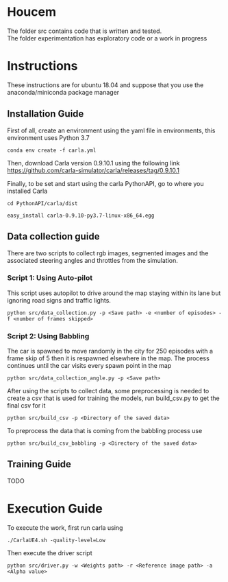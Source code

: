 # Houcem

The folder src contains code that is written and tested.\
The folder experimentation has exploratory code or a work in progress

# Instructions

These instructions are for ubuntu 18.04 and suppose that you use the anaconda/miniconda package manager

## Installation Guide
First of all, create an environment using the yaml file in environments, this environment uses Python 3.7
```
conda env create -f carla.yml
```
Then, download Carla version 0.9.10.1 using the following link https://github.com/carla-simulator/carla/releases/tag/0.9.10.1

Finally, to be set and start using the carla PythonAPI, go to where you installed Carla
```
cd PythonAPI/carla/dist

easy_install carla-0.9.10-py3.7-linux-x86_64.egg
```
## Data collection guide

There are two scripts to collect rgb images, segmented images and the associated steering angles and throttles from the simulation. 

### Script 1: Using Auto-pilot
This script uses autopilot to drive around the map staying within its lane but ignoring road signs and traffic lights.
```
python src/data_collection.py -p <Save path> -e <number of episodes> -f <number of frames skipped>
```
### Script 2: Using Babbling
The car is spawned to move randomly in the city for 250 episodes with a frame skip of 5 then it is respawned elsewhere in the map. The process continues until the car visits every spawn point in the map
```
python src/data_collection_angle.py -p <Save path> 
```

After using the scripts to collect data, some preprocessing is needed to create a csv that is used for training the models, run build_csv.py to get the final csv for it

```
python src/build_csv -p <Directory of the saved data>
```

To preprocess the data that is coming from the babbling process use 
```
python src/build_csv_babbling -p <Directory of the saved data>
```

## Training Guide
TODO

# Execution Guide

To execute the work, first run carla using
```
./CarlaUE4.sh -quality-level=Low
```
Then execute the driver script 
```
python src/driver.py -w <Weights path> -r <Reference image path> -a <Alpha value>
```

